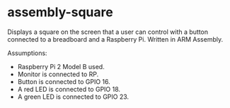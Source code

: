 # assembly-square
Displays a square on the screen that a user can control with a button connected to a breadboard and a Raspberry Pi. Written in ARM Assembly.

Assumptions:
* Raspberry Pi 2 Model B used.
* Monitor is connected to RP.
* Button is connected to GPIO 16.
* A red LED is connected to GPIO 18.
* A green LED is connected to GPIO 23. 
